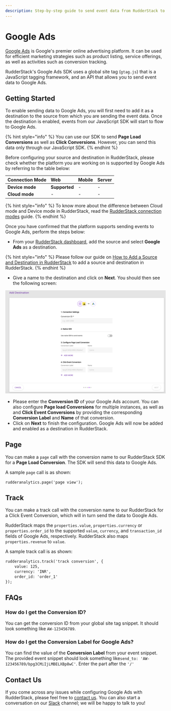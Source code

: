 ```yaml
---
description: Step-by-step guide to send event data from RudderStack to Google Ads
---
```


# Google Ads

[Google Ads](https://ads.google.com/) is Google's premier online advertising platform. It can be used for efficient marketing strategies such as product listing, service offerings, as well as activities such as conversion tracking. 

RudderStack's Google Ads SDK uses a global site tag \(`gtag.js`\) that is a JavaScript tagging framework, and an API that allows you to send event data to Google Ads.

## Getting Started

To enable sending data to Google Ads, you will first need to add it as a destination to the source from which you are sending the event data. Once the destination is enabled, events from our JavaScript SDK will start to flow to Google Ads. 

{% hint style="info" %}
You can use our SDK to send **Page Load Conversions** as well as **Click Conversions**. However, you can send this data only through our JavaScript SDK.
{% endhint %}

Before configuring your source and destination in RudderStack, please check whether the platform you are working on is supported by Google Ads by referring to the table below:

| **Connection Mode** | **Web** | **Mobile** | **Server** |
| :--- | :--- | :--- | :--- |
| **Device mode** | **Supported** | - | - |
| **Cloud mode** | - | - | - |

{% hint style="info" %}
To know more about the difference between Cloud mode and Device mode in RudderStack, read the [RudderStack connection modes](https://docs.rudderstack.com/get-started/rudderstack-connection-modes) guide.
{% endhint %}

Once you have confirmed that the platform supports sending events to Google Ads, perform the steps below:

* From your [RudderStack dashboard](https://app.rudderlabs.com/), add the source and select **Google Ads** as a destination.

{% hint style="info" %}
Please follow our guide on [How to Add a Source and Destination in RudderStack](https://docs.rudderstack.com/how-to-guides/adding-source-and-destination-rudderstack) to add a source and destination in RudderStack.
{% endhint %}

* Give a name to the destination and click on **Next**. You should then see the following screen:

![Connection Settings for Google Ads in RudderStack](../.gitbook/assets/image%20%2840%29.png)

* Please enter the **Conversion ID** of your Google Ads account. You can also configure **Page load Conversions** for multiple instances, as well as and **Click Event Conversions** by providing the corresponding **Conversion Label** and **Name** of that conversion.
* Click on **Next** to finish the configuration. Google Ads will now be added and enabled as a destination in RudderStack.

## Page

You can make a `page` call with the conversion name to our RudderStack SDK for a **Page Load Conversion**. The SDK will send this data to Google Ads.

A sample `page` call is as shown: 

```text
rudderanalytics.page('page view');
```

## Track

You can make a track call with the conversion name to our RudderStack for a Click Event Conversion, which will in turn send the data to Google Ads.

RudderStack maps the `properties.value`, `properties.currency` or `properties.order_id` to the supported `value`, `currency`, and `transaction_id` fields of Google Ads, respectively. RudderStack also maps `properties.revenue` to `value`. 

A sample track call is as shown:

```text
rudderanalytics.track('track conversion', {
    value: 125,
    currency: 'INR',
    order_id: 'order_1'
});
```

## FAQs

### How do I get the Conversion ID?

You can get the conversion ID from your global site tag snippet. It should look something like `AW-123456789`.

### How do I get the Conversion Label for Google Ads?

You can find the value of the **Conversion Label** from your event snippet. The provided event snippet should look something like`send_to: 'AW-123456789/bpg3CMiIjLMBELXBp8wC'`. Enter the part after the `'/'`

## Contact Us

If you come across any issues while configuring Google Ads with RudderStack, please feel free to [contact us](mailto:%20contact@rudderstack.com). You can also start a conversation on our [Slack](https://resources.rudderstack.com/join-rudderstack-slack) channel; we will be happy to talk to you!

